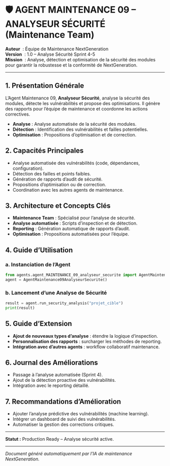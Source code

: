 # 🛡️ AGENT MAINTENANCE 09 – ANALYSEUR SÉCURITÉ (Maintenance Team)

**Auteur**    : Équipe de Maintenance NextGeneration  
**Version**   : 1.0 – Analyse Sécurité Sprint 4-5  
**Mission**   : Analyse, détection et optimisation de la sécurité des modules pour garantir la robustesse et la conformité de NextGeneration.

---

## 1. Présentation Générale

L’Agent Maintenance 09, **Analyseur Sécurité**, analyse la sécurité des modules, détecte les vulnérabilités et propose des optimisations. Il génère des rapports pour l’équipe de maintenance et coordonne les actions correctives.

- **Analyse** : Analyse automatisée de la sécurité des modules.
- **Détection** : Identification des vulnérabilités et failles potentielles.
- **Optimisation** : Propositions d’optimisation et de correction.

## 2. Capacités Principales

- Analyse automatisée des vulnérabilités (code, dépendances, configuration).
- Détection des failles et points faibles.
- Génération de rapports d’audit de sécurité.
- Propositions d’optimisation ou de correction.
- Coordination avec les autres agents de maintenance.

## 3. Architecture et Concepts Clés

- **Maintenance Team** : Spécialisé pour l’analyse de sécurité.
- **Analyse automatisée** : Scripts d’inspection et de détection.
- **Reporting** : Génération automatique de rapports d’audit.
- **Optimisation** : Propositions automatisées pour l’équipe.

## 4. Guide d’Utilisation

### a. Instanciation de l’Agent
```python
from agents.agent_MAINTENANCE_09_analyseur_securite import AgentMaintenance09AnalyseurSecurite
agent = AgentMaintenance09AnalyseurSecurite()
```

### b. Lancement d’une Analyse de Sécurité
```python
result = agent.run_security_analysis("projet_cible")
print(result)
```

## 5. Guide d’Extension

- **Ajout de nouveaux types d’analyse** : étendre la logique d’inspection.
- **Personnalisation des rapports** : surcharger les méthodes de reporting.
- **Intégration avec d’autres agents** : workflow collaboratif maintenance.

## 6. Journal des Améliorations

- Passage à l’analyse automatisée (Sprint 4).
- Ajout de la détection proactive des vulnérabilités.
- Intégration avec le reporting détaillé.

## 7. Recommandations d’Amélioration

- Ajouter l’analyse prédictive des vulnérabilités (machine learning).
- Intégrer un dashboard de suivi des vulnérabilités.
- Automatiser la gestion des corrections critiques.

---

**Statut :** Production Ready – Analyse sécurité active.

---

*Document généré automatiquement par l’IA de maintenance NextGeneration.*